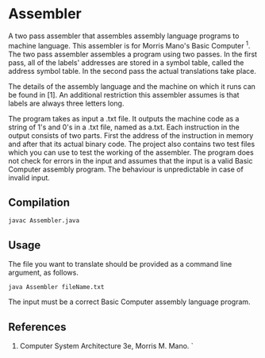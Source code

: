# Assembler
A two pass assembler that assembles assembly language programs to machine language. This assembler is for Morris Mano's Basic Computer <sup>1</sup>. 
The two pass assembler assembles a program using two passes. In the first pass, all of the labels' addresses are stored in a symbol table, called the address symbol 
table. In the second pass the actual translations take place. 

The details of the assembly language and the machine on which it runs can be found in [1]. An additional restriction this assembler assumes is that labels are always 
three letters long. 

The program takes as input a .txt file. It outputs the machine code as a string of 1's and 0's in a .txt file, named as a.txt. Each instruction in the output consists 
of two parts. First the address of the instruction in memory and after that its actual binary code. The project also contains two test files which you can use to test
the working of the assembler. The program does not check for errors in the input and assumes that the input is a valid Basic Computer assembly program. The behaviour
is unpredictable in case of invalid input.

## Compilation

`javac Assembler.java`

## Usage

The file you want to translate should be provided as a command line argument, as follows.

`java Assembler fileName.txt`

The input must be a correct Basic Computer assembly language program.

## References

1. Computer System Architecture 3e, Morris M. Mano. `
